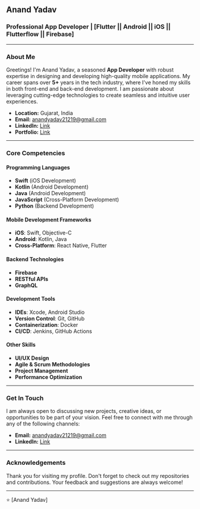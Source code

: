 ## Anand Yadav

### Professional App Developer | [Flutter || Android || iOS || Flutterflow || Firebase]

---

### About Me

Greetings! I'm Anand Yadav, a seasoned **App Developer** with robust expertise in designing and developing high-quality mobile applications. My career spans over **5+** years in the tech industry, where I've honed my skills in both front-end and back-end development. I am passionate about leveraging cutting-edge technologies to create seamless and intuitive user experiences.

- **Location:** Gujarat, India
- **Email:** [anandyadav21219@gmail.com](mailto:anandyadav21219@gmail.com)
- **LinkedIn:** [Link](https://www.linkedin.com/in/anand-yadav-app-developer/)
- **Portfolio:** [Link](https://github.com/anandyadav21219/)

---

### Core Competencies

#### Programming Languages
- **Swift** (iOS Development)
- **Kotlin** (Android Development)
- **Java** (Android Development)
- **JavaScript** (Cross-Platform Development)
- **Python** (Backend Development)

#### Mobile Development Frameworks
- **iOS**: Swift, Objective-C
- **Android**: Kotlin, Java
- **Cross-Platform**: React Native, Flutter

#### Backend Technologies
- **Firebase**
- **RESTful APIs**
- **GraphQL**

#### Development Tools
- **IDEs**: Xcode, Android Studio
- **Version Control**: Git, GitHub
- **Containerization**: Docker
- **CI/CD**: Jenkins, GitHub Actions

#### Other Skills
- **UI/UX Design**
- **Agile & Scrum Methodologies**
- **Project Management**
- **Performance Optimization**

---

### Get In Touch

I am always open to discussing new projects, creative ideas, or opportunities to be part of your vision. Feel free to connect with me through any of the following channels:

- **Email:** [anandyadav21219@gmail.com](mailto:anandyadav21219@gmail.com)
- **LinkedIn:** [Link](https://www.linkedin.com/in/anand-yadav-app-developer/)

---

### Acknowledgements

Thank you for visiting my profile. Don't forget to check out my repositories and contributions. Your feedback and suggestions are always welcome!

---

⭐️ [Anand Yadav]

